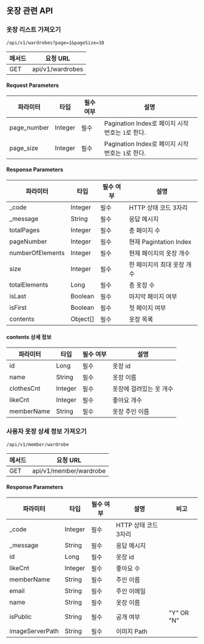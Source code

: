 ## 옷장 관련 API 
### 옷장 리스트 가져오기 
```
/api/v1/wardrobes?page=1&pageSize=10 
```

|메서드|요청 URL|
|------|---|
|GET|api/v1/wardrobes|

#### Request Parameters 
|파라미터|타입|필수 여부|설명|
|------|---|---|---|
|page_number|Integer|필수|Pagination Index로 페이지 시작 번호는 `1`로 한다.|
|page_size|Integer|필수|Pagination Index로 페이지 시작 번호는 `1`로 한다.|


#### Response Parameters 
|파라미터|타입|필수 여부|설명|
|------|---|---|---|
|_code|Integer|필수|HTTP 상태 코드 3자리|
|_message|String|필수|응답 메시지|
|totalPages|Integer|필수|총 페이지 수|
|pageNumber|Integer|필수|현재 Pagintation Index|
|numberOfElements|Integer|필수|현재 페이지의 옷장 개수|
|size|Integer|필수|한 페이지의 최대 옷장 개수|
|totalElements|Long|필수|총 옷장 수|
|isLast|Boolean|필수|마지막 페이지 여부|
|isFirst|Boolean|필수|첫 페이지 여부|
|contents|Object[]|필수|옷장 목록|

#### contents 상세 정보 
|파라미터|타입|필수 여부|설명|
|------|---|---|---|
|id|Long|필수|옷장 id|
|name|String|필수|옷장 이름|
|clothesCnt|Integer|필수|옷장에 걸려있는 옷 개수|
|likeCnt|Integer|필수|좋아요 개수|
|memberName|String|필수|옷장 주인 이름|

### 사용자 옷장 상세 정보 가져오기
```
/api/v1/member/wardrobe 
```

|메서드|요청 URL|
|------|---|
|GET|api/v1/member/wardrobe|

#### Response Parameters
|파라미터|타입|필수 여부|설명|비고|
|------|---|---|---|---|
|_code|Integer|필수|HTTP 상태 코드 3자리||
|_message|String|필수|응답 메시지||
|id|Long|필수|옷장 id||
|likeCnt|Integer|필수|좋아요 수||
|memberName|String|필수|주인 이름||
|email|String|필수|주인 이메일||
|name|String|필수|옷장 이름||
|isPublic|String|필수|공개 여부|"Y" OR "N"|
|imageServerPath|String|필수|이미지 Path||



